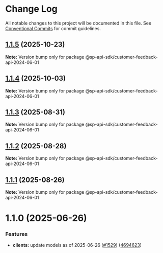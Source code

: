 # Change Log

All notable changes to this project will be documented in this file.
See [Conventional Commits](https://conventionalcommits.org) for commit guidelines.

## [1.1.5](https://github.com/bizon/selling-partner-api-sdk/compare/@sp-api-sdk/customer-feedback-api-2024-06-01@1.1.4...@sp-api-sdk/customer-feedback-api-2024-06-01@1.1.5) (2025-10-23)

**Note:** Version bump only for package @sp-api-sdk/customer-feedback-api-2024-06-01

## [1.1.4](https://github.com/bizon/selling-partner-api-sdk/compare/@sp-api-sdk/customer-feedback-api-2024-06-01@1.1.3...@sp-api-sdk/customer-feedback-api-2024-06-01@1.1.4) (2025-10-03)

**Note:** Version bump only for package @sp-api-sdk/customer-feedback-api-2024-06-01

## [1.1.3](https://github.com/bizon/selling-partner-api-sdk/compare/@sp-api-sdk/customer-feedback-api-2024-06-01@1.1.2...@sp-api-sdk/customer-feedback-api-2024-06-01@1.1.3) (2025-08-31)

**Note:** Version bump only for package @sp-api-sdk/customer-feedback-api-2024-06-01

## [1.1.2](https://github.com/bizon/selling-partner-api-sdk/compare/@sp-api-sdk/customer-feedback-api-2024-06-01@1.1.1...@sp-api-sdk/customer-feedback-api-2024-06-01@1.1.2) (2025-08-28)

**Note:** Version bump only for package @sp-api-sdk/customer-feedback-api-2024-06-01

## [1.1.1](https://github.com/bizon/selling-partner-api-sdk/compare/@sp-api-sdk/customer-feedback-api-2024-06-01@1.1.0...@sp-api-sdk/customer-feedback-api-2024-06-01@1.1.1) (2025-08-26)

**Note:** Version bump only for package @sp-api-sdk/customer-feedback-api-2024-06-01

# 1.1.0 (2025-06-26)

### Features

* **clients:** update models as of 2025-06-26 ([#1529](https://github.com/bizon/selling-partner-api-sdk/issues/1529)) ([4694623](https://github.com/bizon/selling-partner-api-sdk/commit/469462301a3bf60a09d2e5bd91673774e6029607))
